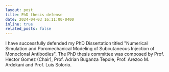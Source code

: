 ```yaml
---
layout: post
title: PhD thesis defense
date: 2024-04-03 16:11:00-0400
inline: true
related_posts: false
---
```


I have successfully defended my PhD Dissertation titled "Numerical Simulation and Poromechanical Modeling of Subcutaneous Injection of Monoclonal Antibodies". The PhD thesis committee was composed by Prof. Hector Gomez (Chair), Prof. Adrian Buganza Tepole, Prof. Arezoo M. Ardekani and Prof. Luis Solorio.
